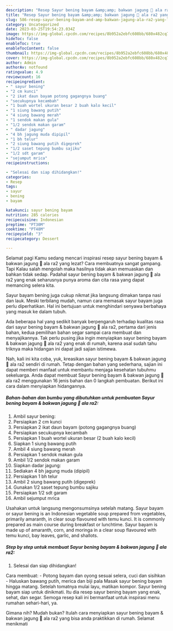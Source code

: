 ```yaml
---
description: "Resep Sayur bening bayam &amp;amp; bakwan jagung 🌽 ala ra2 yang Lezat Sekali, Buat Buka Puasa Enak Banget"
title: "Resep Sayur bening bayam &amp;amp; bakwan jagung 🌽 ala ra2 yang Lezat Sekali, Buat Buka Puasa Enak Banget"
slug: 586-resep-sayur-bening-bayam-and-amp-bakwan-jagung-ala-ra2-yang-lezat-sekali-buat-buka-puasa-enak-banget
category: Uncategorized
date: 2023-03-25T19:54:23.034Z
image: https://img-global.cpcdn.com/recipes/8b952a2ebfc608bb/680x482cq70/sayur-bening-bayam-bakwan-jagung-ala-ra2-foto-resep-utama.jpg
hideToc: false
enableToc: true
enableTocContent: false
thumbnail: https://img-global.cpcdn.com/recipes/8b952a2ebfc608bb/680x482cq70/sayur-bening-bayam-bakwan-jagung-ala-ra2-foto-resep-utama.jpg
cover: https://img-global.cpcdn.com/recipes/8b952a2ebfc608bb/680x482cq70/sayur-bening-bayam-bakwan-jagung-ala-ra2-foto-resep-utama.jpg
author: Admin
authorAv: notfound
ratingvalue: 4.9
reviewcount: 16
recipeingredient:
- " sayur bening"
- "2 cm kunci"
- "2 ikat daun bayam potong gagangnya buang"
- "secukupnya kecambah"
- "1 buah wortel ukuran besar 2 buah kalo kecil"
- "1 siung bawang putih"
- "4 siung bawang merah"
- "1 sendok makan gula"
- "1/2 sendok makan garam"
- " dadar jagung"
- "4 bh jagung muda dipipil"
- "1 bh telur"
- "2 siung bawang putih digeprek"
- "1/2 saset tepung bumbu sajiku"
- "1/2 sdt garam"
- "sejumput mrica"
recipeinstructions:

- "Selesai dan siap dihidangkan!"
categories:
- Resep
tags:
- sayur
- bening
- bayam

katakunci: sayur bening bayam 
nutrition: 285 calories
recipecuisine: Indonesian
preptime: "PT30M"
cooktime: "PT48M"
recipeyield: "3"
recipecategory: Dessert

---
```



Selamat pagi Kamu sedang mencari inspirasi resep sayur bening bayam &amp; bakwan jagung 🌽 ala ra2 yang lezat? Cara membuatnya sangat gampang. Tapi Kalau salah mengolah maka hasilnya tidak akan memuaskan dan bahkan tidak sedap. Padahal sayur bening bayam &amp; bakwan jagung 🌽 ala ra2 yang enak seharusnya punya aroma dan cita rasa yang dapat memancing selera kita.


Sayur bayam bening juga cukup nikmat jika langsung dimakan tanpa nasi dan lauk. Meski terbilang mudah, namun cara memasak sayur bayam juga perlu diperhatikan. Hal ini bertujuan untuk menghindari senyawa berbahaya yang masuk ke dalam tubuh.

Ada beberapa hal yang sedikit banyak berpengaruh terhadap kualitas rasa dari sayur bening bayam &amp; bakwan jagung 🌽 ala ra2, pertama dari jenis bahan, kedua pemilihan bahan segar sampai cara membuat dan menyajikannya. Tak perlu pusing jika ingin menyiapkan sayur bening bayam &amp; bakwan jagung 🌽 ala ra2 yang enak di rumah, karena asal sudah tahu triknya maka hidangan ini dapat jadi sajian istimewa.


Nah, kali ini kita coba, yuk, kreasikan sayur bening bayam &amp; bakwan jagung 🌽 ala ra2 sendiri di rumah. Tetap dengan bahan yang sederhana, sajian ini dapat memberi manfaat untuk membantu menjaga kesehatan tubuhmu sekeluarga. Anda dapat membuat Sayur bening bayam &amp; bakwan jagung 🌽 ala ra2 menggunakan 16 jenis bahan dan 0 langkah pembuatan. Berikut ini cara dalam menyiapkan hidangannya.

<!--inarticleads1-->

##### Bahan-bahan dan bumbu yang dibutuhkan untuk pembuatan Sayur bening bayam &amp; bakwan jagung 🌽 ala ra2:

1. Ambil  sayur bening:
1. Persiapkan 2 cm kunci
1. Persiapkan 2 ikat daun bayam (potong gagangnya buang)
1. Persiapkan secukupnya kecambah
1. Persiapkan 1 buah wortel ukuran besar (2 buah kalo kecil)
1. Siapkan 1 siung bawang putih
1. Ambil 4 siung bawang merah
1. Persiapkan 1 sendok makan gula
1. Ambil 1/2 sendok makan garam
1. Siapkan  dadar jagung:
1. Sediakan 4 bh jagung muda (dipipil)
1. Persiapkan 1 bh telur
1. Ambil 2 siung bawang putih (digeprek)
1. Gunakan 1/2 saset tepung bumbu sajiku
1. Persiapkan 1/2 sdt garam
1. Ambil sejumput mrica


Usahakan untuk langsung mengonsumsinya setelah matang. Sayur bayam or sayur bening is an Indonesian vegetable soup prepared from vegetables, primarily amaranth, in clear soup flavoured with temu kunci. It is commonly prepared as main course during breakfast or lunchtime. Sayur bayam is made up of amaranth, corn, and moringa in a clear soup flavoured with temu kunci, bay leaves, garlic, and shallots. 

<!--inarticleads2-->

##### Step by step untuk membuat Sayur bening bayam &amp; bakwan jagung 🌽 ala ra2:


1. Selesai dan siap dihidangkan!

Cara membuat: - Potong bayam dan oyong sesuai selera, cuci dan sisihkan - Haluskan bawang putih, merica dan biji pala Masak sayur bening bayam hingga matang. Setelah tomatnya mulai layu, matikan kompor. Sayur bening bayam siap untuk dinikmati. Itu dia resep sayur bening bayam yang enak, sehat, dan segar. Semoga resep kali ini bermanfaat untuk inspirasi menu rumahan sehari-hari, ya. 

Gimana nih? Mudah bukan? Itulah cara menyiapkan sayur bening bayam &amp; bakwan jagung 🌽 ala ra2 yang bisa anda praktikkan di rumah. Selamat menikmati
